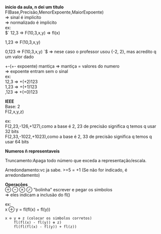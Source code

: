 **inicio da aula, n dei um titulo**  
F(Base,Precisão,MenorExpoente,MaiorExpoente)  
  => sinal é implicito  
  => normalizado é implicito  
ex:  
$\`
  12,3 => F(10,3,x,y) => fl(x) 

  1,23 => F(10,3,x,y)  

  0,123 => F(10,3,x,y)
\`$
    => nese caso o professor usou {-2, 2}, mas acredito q um valor dado  

+-(+- expoente) mantiça 
  => mantiça = valores do numero  
    => expoente entram sem o sinal  
ex:  
  12,3 => +(+2)123  
  1,23 => +(+1)123  
  ,123 => +(+0)123  

**IEEE**  
  Base: 2  
  F(2,x,y,z)  

ex:  
  F(2,23,-126,+127),como a base é 2, 23 de precisão significa q temos q usar 32 bits  
  F(2,33,-1022,+1023),como a base é 2, 33 de precisão significa q temos q usar 64 bits  

**Numeros ñ representaveis**  

Truncamento:Apaga todo número que exceda a representação/escala.  

Arredondamento:vc ja sabe. >=5 = +1 (Se não for indicado, é arredondamento)  

**Operações**  
⊕ ⊖ ⊗ ⊘ "bolinha" escrever e pegar os simbolos  
    => eles indicam a inclusão do fl()  

ex:  
    x ⊕ y = fl(fl(x) + fl(y))  

    x ⊖ y ⊕ z (colocar os simbolos corretos)  
        fl(fl(x) - fl(y)) ⊕ z)  
        fl(fl(fl(x) - fl(y)) + fl(z))  
